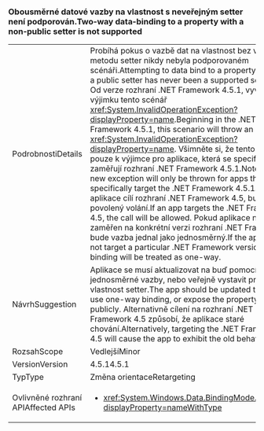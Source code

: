 ### <a name="two-way-data-binding-to-a-property-with-a-non-public-setter-is-not-supported"></a><span data-ttu-id="af4a0-101">Obousměrné datové vazby na vlastnost s neveřejným setter není podporován.</span><span class="sxs-lookup"><span data-stu-id="af4a0-101">Two-way data-binding to a property with a non-public setter is not supported</span></span>

|   |   |
|---|---|
|<span data-ttu-id="af4a0-102">Podrobnosti</span><span class="sxs-lookup"><span data-stu-id="af4a0-102">Details</span></span>|<span data-ttu-id="af4a0-103">Probíhá pokus o vazbě dat na vlastnost bez veřejnou metodu setter nikdy nebyla podporovaném scénáři.</span><span class="sxs-lookup"><span data-stu-id="af4a0-103">Attempting to data bind to a property without a public setter has never been a supported scenario.</span></span> <span data-ttu-id="af4a0-104">Od verze rozhraní .NET Framework 4.5.1, vyvolá výjimku tento scénář <xref:System.InvalidOperationException?displayProperty=name>.</span><span class="sxs-lookup"><span data-stu-id="af4a0-104">Beginning in the .NET Framework 4.5.1, this scenario will throw an <xref:System.InvalidOperationException?displayProperty=name>.</span></span> <span data-ttu-id="af4a0-105">Všimněte si, že tento nový pouze k výjimce pro aplikace, která se specificky zaměřují rozhraní .NET Framework 4.5.1.</span><span class="sxs-lookup"><span data-stu-id="af4a0-105">Note that this new exception will only be thrown for apps that specifically target the .NET Framework 4.5.1.</span></span> <span data-ttu-id="af4a0-106">Pokud aplikace cílí rozhraní .NET Framework 4.5, budou mít povolený volání.</span><span class="sxs-lookup"><span data-stu-id="af4a0-106">If an app targets the .NET Framework 4.5, the call will be allowed.</span></span> <span data-ttu-id="af4a0-107">Pokud aplikace není zaměřen na konkrétní verzi rozhraní .NET Framework, bude vazba jednal jako jednosměrný.</span><span class="sxs-lookup"><span data-stu-id="af4a0-107">If the app does not target a particular .NET Framework version, the binding will be treated as one-way.</span></span>|
|<span data-ttu-id="af4a0-108">Návrh</span><span class="sxs-lookup"><span data-stu-id="af4a0-108">Suggestion</span></span>|<span data-ttu-id="af4a0-109">Aplikace se musí aktualizovat na buď pomocí jednosměrné vazby, nebo veřejně vystavit pro vlastnost setter.</span><span class="sxs-lookup"><span data-stu-id="af4a0-109">The app should be updated to either use one-way binding, or expose the property's setter publicly.</span></span> <span data-ttu-id="af4a0-110">Alternativně cílení na rozhraní .NET Framework 4.5 způsobí, že aplikace staré chování.</span><span class="sxs-lookup"><span data-stu-id="af4a0-110">Alternatively, targeting the .NET Framework 4.5 will cause the app to exhibit the old behavior.</span></span>|
|<span data-ttu-id="af4a0-111">Rozsah</span><span class="sxs-lookup"><span data-stu-id="af4a0-111">Scope</span></span>|<span data-ttu-id="af4a0-112">Vedlejší</span><span class="sxs-lookup"><span data-stu-id="af4a0-112">Minor</span></span>|
|<span data-ttu-id="af4a0-113">Version</span><span class="sxs-lookup"><span data-stu-id="af4a0-113">Version</span></span>|<span data-ttu-id="af4a0-114">4.5.1</span><span class="sxs-lookup"><span data-stu-id="af4a0-114">4.5.1</span></span>|
|<span data-ttu-id="af4a0-115">Typ</span><span class="sxs-lookup"><span data-stu-id="af4a0-115">Type</span></span>|<span data-ttu-id="af4a0-116">Změna orientace</span><span class="sxs-lookup"><span data-stu-id="af4a0-116">Retargeting</span></span>|
|<span data-ttu-id="af4a0-117">Ovlivněné rozhraní API</span><span class="sxs-lookup"><span data-stu-id="af4a0-117">Affected APIs</span></span>|<ul><li><xref:System.Windows.Data.BindingMode.TwoWay?displayProperty=nameWithType></li></ul>|

